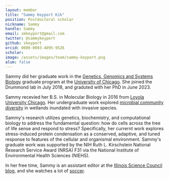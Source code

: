 ```yaml
---
layout: member
title: "Sammy Keyport Kik"
position: Postdoctoral scholar
nickname: Sammy
handle: Sammy
email: smkeyport@gmail.com
twitter: @sammykeyport
github: skeyport
orcid: 0000-0003-4095-9526
scholar: 
image: /assets/images/team/sammy-keyport.png
alum: false
---
```


Sammy did her graduate work in the [Genetics, Genomics and Systems Biology][1] graduate program at the [University of Chicago][2]. She joined the Drummond lab in July 2018, and graduted with her PhD in June 2023. 

Sammy recevied her B.S. in  Molecular Biology in 2016 from [Loyola University Chicago]. Her undergraduate work explored [microbial community diversity] in wetlands inundated with invasive species. 

Sammy's research utilizes genetics, biochemistry, and computational biology to address the fundamental question: how do cells across the tree of life sense and respond to stress? Specifically, her currernt work explores stress-induced protein condensation as a conserved, adaptive, and tuned response to features of the cellular and organismal environment. Sammy's graduate work was supported by the NIH Ruth L. Kirschstein National Research Service Award (NRSA) F31 via the National Institute of Environmental Health Sciences (NIEHS).

In her free time, Sammy is an assistant editor at the [Illinois Science Council blog], and she watches a lot of [soccer]. 


[1]: http://ggsb.uchicago.edu
[2]: http://www.uchicago.edu
[Loyola University Chicago]: https://www.luc.edu/
[microbial community diversity]: https://onlinelibrary.wiley.com/doi/full/10.1111/rec.12859
[Illinois Science Council blog]: https://www.illinoisscience.org/blog/
[soccer]: https://www.arsenal.com/
